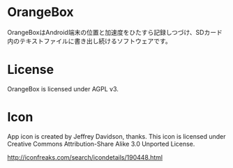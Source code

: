 OrangeBox
=======
OrangeBoxはAndroid端末の位置と加速度をひたすら記録しつづけ、SDカード内のテキストファイルに書き出し続けるソフトウェアです。

License
========
OrangeBox is licensed under AGPL v3.

Icon
=======
App icon is created by Jeffrey Davidson, thanks. This icon is licensed under Creative Commons Attribution-Share Alike 3.0 Unported License.

http://iconfreaks.com/search/icondetails/190448.html
